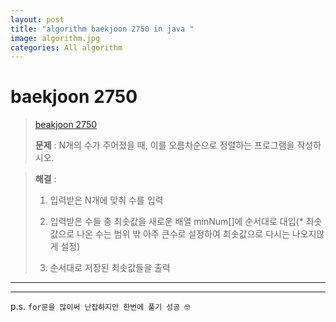 ```yaml
---  
layout: post  
title: "algorithm baekjoon 2750 in java "  
image: algorithm.jpg  
categories: All algorithm  
---  
```


# baekjoon 2750  

> [beakjoon 2750](https://www.acmicpc.net/problem/2750)  
>   
> **문제** : N개의 수가 주어졌을 때, 이를 오름차순으로 정렬하는 프로그램을 작성하시오.  

> **해결** :  
> 1. 입력받은 N개에 맞춰 수를 입력  
> 
> 2. 입력받은 수들 중 최솟값을 새로운 배열 minNum[]에 순서대로 대입(* 최솟값으로 나온 수는 범위 밖 아주 큰수로 설정하여 최솟값으로 다시는 나오지않게 설정)  
> 
> 3. 순서대로 저장된 최솟값들을 출력  

---  

<script src="https://gist.github.com/nnlog/caec83dab717a137558d342934db7144.js"></script>  

---   

p.s. `for문을 많이써 난잡하지만 한번에 풀기 성공 🤓`